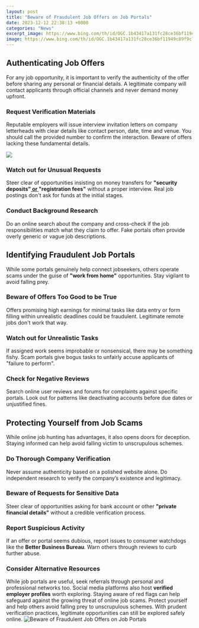 ```yaml
---
layout: post
title: "Beware of Fraudulent Job Offers on Job Portals"
date: 2023-12-12 22:38:13 +0000
categories: "News"
excerpt_image: https://www.bing.com/th/id/OGC.1b43417a131fc28ce36bf11949c89f9c?pid=1.7&amp;rurl=https%3a%2f%2fiamcheated.indianmoney.com%2fuploads%2fArticleImages%2flooking-for-a-job-beware-of-fake-job-offers-05062019181529.gif&amp;ehk=3lUTi4QcrA2soyOvYducWpdgqfi4UE86sZoElarw4ok%3d
image: https://www.bing.com/th/id/OGC.1b43417a131fc28ce36bf11949c89f9c?pid=1.7&amp;rurl=https%3a%2f%2fiamcheated.indianmoney.com%2fuploads%2fArticleImages%2flooking-for-a-job-beware-of-fake-job-offers-05062019181529.gif&amp;ehk=3lUTi4QcrA2soyOvYducWpdgqfi4UE86sZoElarw4ok%3d
---
```


## Authenticating Job Offers
For any job opportunity, it is important to verify the authenticity of the offer before sharing any personal or financial details. A legitimate company will contact applicants through official channels and never demand money upfront. 
### Request Verification Materials 
Reputable employers will issue interview invitation letters on company letterheads with clear details like contact person, date, time and venue. You should call the provided number to confirm the interaction. Beware of offers lacking these fundamental details.

![](https://iamcheated.indianmoney.com/uploads/ArticleImages/looking-for-a-job-beware-of-fake-job-offers-05062019181529.gif)
### Watch out for Unusual Requests
Steer clear of opportunities insisting on money transfers for **"security deposits"[ or ](https://fistore.mysenprints.com/collection/albury)"registration fees"** without a proper interview. Real job postings don't ask for funds at the initial stages. 
### Conduct Background Research
Do an online search about the company and cross-check if the job responsibilities match what they claim to offer. Fake portals often provide overly generic or vague job descriptions. 
## Identifying Fraudulent Job Portals
While some portals genuinely help connect jobseekers, others operate scams under the guise of **"work from home"** opportunities. Stay vigilant to avoid falling prey.
### Beware of Offers Too Good to be True 
Offers promising high earnings for minimal tasks like data entry or form filling within unrealistic deadlines could be fraudulent. Legitimate remote jobs don't work that way.
### Watch out for Unrealistic Tasks 
If assigned work seems improbable or nonsensical, there may be something fishy. Scam portals give bogus tasks to unfairly accuse applicants of "failure to perform".
### Check for Negative Reviews
Search online user reviews and forums for complaints against specific portals. Look out for patterns like deactivating accounts before due dates or unjustified fines. 
## Protecting Yourself from Job Scams
While online job hunting has advantages, it also opens doors for deception. Staying informed can help avoid falling victim to unscrupulous schemes.
### Do Thorough Company Verification 
Never assume authenticity based on a polished website alone. Do independent research to verify the company’s existence and legitimacy. 
### Beware of Requests for Sensitive Data
Steer clear of opportunities asking for bank account or other **"private financial details"** without a credible verification process. 
### Report Suspicious Activity 
If an offer or portal seems dubious, report issues to consumer watchdogs like the **Better Business Bureau**. Warn others through reviews to curb further abuse.
### Consider Alternative Resources
While job portals are useful, seek referrals through personal and professional networks too. Social media platforms also host **verified employer profiles** worth exploring.
Staying aware of red flags can help safeguard against the growing threat of online job scams. Protect yourself and help others avoid falling prey to unscrupulous schemes. With prudent verification practices, legitimate opportunities can still be explored safely online.
![Beware of Fraudulent Job Offers on Job Portals](https://www.bing.com/th/id/OGC.1b43417a131fc28ce36bf11949c89f9c?pid=1.7&amp;rurl=https%3a%2f%2fiamcheated.indianmoney.com%2fuploads%2fArticleImages%2flooking-for-a-job-beware-of-fake-job-offers-05062019181529.gif&amp;ehk=3lUTi4QcrA2soyOvYducWpdgqfi4UE86sZoElarw4ok%3d)